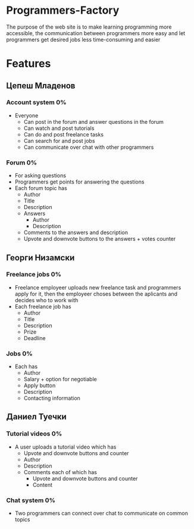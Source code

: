 # Programmers-Factory
The purpose of the web site is to make learning programming more accessible, the communication between programmers more easy and let programmers get desired jobs less time-consuming and easier

# Features

## Цепеш Младенов

### Account system 0%
* Everyone
  * Can post in the forum and answer questions in the forum
  * Can watch and post tutorials
  * Can do and post freelance tasks
  * Can search for and post jobs
  * Can communicate over chat with other programmers
  
### Forum 0%
* For asking questions
* Programmers get points for answering the questions
* Each forum topic has
  * Author
  * Title
  * Description
  * Answers
    * Author
    * Description 
  * Comments to the answers and description
  * Upvote and downvote buttons to the answers + votes counter

## Георги Низамски

### Freelance jobs 0%
* Freelance employeer uploads new freelance task and programmers apply for it, then the employeer choses between the aplicants and decides who to work with
* Each freelance job has
  * Author
  * Title
  * Description
  * Prize
  * Deadline
  
### Jobs 0%
* Each has
  * Author
  * Salary + option for negotiable
  * Apply button
  * Description
  * Contacting information
   
## Даниел Туечки
  
### Tutorial videos 0%
* A user uploads a tutorial video which has
  * Upvote and downvote buttons and counter
  * Author
  * Description
  * Comments each of which has
    * Upvote and downvote buttons and counter
    * Content

### Chat system 0%
* Two programmers can connect over chat to communicate on common topics
